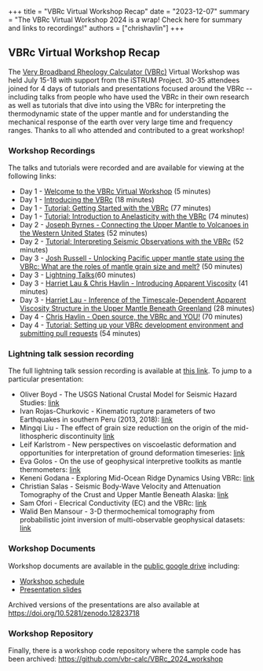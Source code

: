 +++
title = "VBRc Virtual Workshop Recap"
date = "2023-12-07"
summary = "The VBRc Virtual Workshop 2024 is a wrap! Check here for summary and links to recordings!"
authors = ["chrishavlin"]
+++


##  VBRc Virtual Workshop Recap

The [Very Broadband Rheology Calculator (VBRc)](https://vbr-calc.github.io/vbr/) Virtual Workshop was held July 15-18 with support from the iSTRUM Project. 30-35 attendees joined for 4 days of tutorials and presentations focused around the VBRc -- including talks from people who have used the VBRc in their own research as well as tutorials that dive into using the VBRc for interpreting the thermodynamic state of the upper mantle and for understanding the mechanical response of the earth over very large time and frequency ranges. Thanks to all who attended and contributed to a great workshop!

### Workshop Recordings

The talks and tutorials were recorded and are available for viewing at the following links:

* Day 1 - [Welcome to the VBRc Virtual Workshop](https://vimeo.com/990185409/8e5a9e8a08) (5 minutes)
* Day 1 - [Introducing the VBRc](https://vimeo.com/990199290/e84ba373b5) (18 minutes)
* Day 1 - [Tutorial: Getting Started with the VBRc](https://vimeo.com/990221721/83db0ebc66) (77 minutes)
* Day 1 - [Tutorial: Introduction to Anelasticity with the VBRc](https://vimeo.com/999583685/3150874e8c) (74 minutes)
* Day 2 - [Joseph Byrnes - Connecting the Upper Mantle to Volcanoes in the Western United States](https://vimeo.com/990121861/0a9c7026da) (52 minutes)
* Day 2 - [Tutorial: Interpreting Seismic Observations with the VBRc](https://vimeo.com/990148743/950d92bbc4) (52 minutes)
* Day 3 - [Josh Russell -  Unlocking Pacific upper mantle state using the VBRc: What are the roles of mantle grain size and melt?](https://vimeo.com/989709054/551cf48903) (50 minutes)
* Day 3 - [Lightning Talks](https://vimeo.com/999626218/8d948d4564)(60 minutes)
* Day 3 - [Harriet Lau & Chris Havlin - Introducing Apparent Viscosity](https://vimeo.com/999604158) (41 minutes)
* Day 3 - [Harriet Lau - Inference of the Timescale-Dependent Apparent Viscosity Structure in the Upper Mantle Beneath Greenland](https://vimeo.com/989645387/91554d3f42) (28 minutes)
* Day 4 - [Chris Havlin - Open source, the VBRc and YOU!](https://vimeo.com/999641066/3cf0d39487) (70 minutes)
* Day 4 - [Tutorial: Setting up your VBRc development environment and submitting pull requests](https://vimeo.com/999662082/38ab504ead)  (54 minutes)

### Lightning talk session recording

The full lightning talk session recording is available at [this link](https://vimeo.com/999626218/8d948d4564). To jump to a particular presentation:

* Oliver Boyd - The USGS National Crustal Model for Seismic Hazard Studies: [link](https://vimeo.com/999626218/8d948d4564#t=0m8s)
* Ivan Rojas-Churkovic - Kinematic rupture parameters of two Earthquakes in southern Peru (2013, 2018): [link](https://vimeo.com/999626218/8d948d4564#t=6m57s)
* Mingqi Liu - The effect of grain size reduction on the origin of the mid-lithospheric discontinuity [link](https://vimeo.com/999626218/8d948d4564#t=13m58s)
* Leif Karlstrom - New perspectives on viscoelastic deformation and opportunities for interpretation of ground deformation timeseries: [link](https://vimeo.com/999626218/8d948d4564#t=21m22s)
* Eva Golos - On the use of geophysical interpretive toolkits as mantle thermometers: [link](https://vimeo.com/999626218/8d948d4564#t=28m52s)
* Keneni Godana - Exploring Mid-Ocean Ridge Dynamics Using VBRc: [link](https://vimeo.com/999626218/8d948d4564#t=36m58s)
* Christian Salas - Seismic Body-Wave Velocity and Attenuation Tomography of the Crust and Upper Mantle Beneath Alaska: [link](https://vimeo.com/999626218/8d948d4564#t=45m32s)
* Sam Ofori - Elecrical Conductivity (EC) and the VBRc: [link](https://vimeo.com/999626218/8d948d4564#t=54m11s)
* Walid Ben Mansour - 3-D thermochemical tomography from probabilistic joint inversion of multi-observable geophysical datasets: [link](https://vimeo.com/999626218/8d948d4564#t=60m20s)

### Workshop Documents

Workshop documents are available in the [public google drive](https://drive.google.com/drive/u/0/folders/121CV5RznanFgpG4B4-4lIJ2ttlpZhNs9)
including:

* [Workshop schedule](https://docs.google.com/document/d/1s9IZf7_B8hd9vwrgVe7HB32SytMeXd55HOiSatlX3A0)
* [Presentation slides](https://drive.google.com/drive/u/0/folders/17NlclKgLbsuViF9TQv7RiP8KHg1HVpVk)

Archived versions of the presentations are also available at https://doi.org/10.5281/zenodo.12823718


### Workshop Repository

Finally, there is a workshop code repository where the sample code has been archived: https://github.com/vbr-calc/VBRc_2024_workshop
